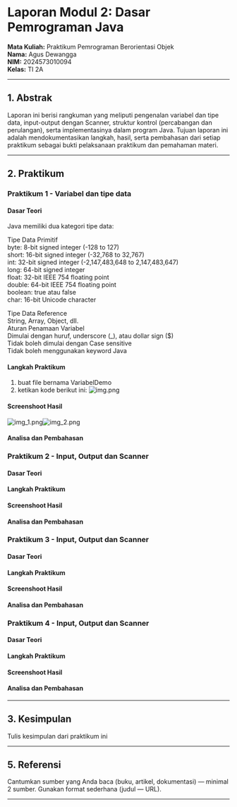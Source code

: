 # Laporan Modul 2: Dasar Pemrograman Java
**Mata Kuliah:** Praktikum Pemrograman Berorientasi Objek   
**Nama:** Agus Dewangga  
**NIM:** 2024573010094  
**Kelas:** TI 2A

---

## 1. Abstrak
Laporan ini berisi rangkuman yang meliputi pengenalan variabel dan tipe data, input-output dengan Scanner, struktur kontrol (percabangan dan perulangan), serta implementasinya dalam program Java. Tujuan laporan ini adalah mendokumentasikan langkah, hasil, serta pembahasan dari setiap praktikum sebagai bukti pelaksanaan praktikum dan pemahaman materi.

---
## 2. Praktikum
### Praktikum 1 - Variabel dan tipe data
#### Dasar Teori
Java memiliki dua kategori tipe data:

Tipe Data Primitif  
byte: 8-bit signed integer (-128 to 127)  
short: 16-bit signed integer (-32,768 to 32,767)  
int: 32-bit signed integer (-2,147,483,648 to 2,147,483,647)  
long: 64-bit signed integer  
float: 32-bit IEEE 754 floating point  
double: 64-bit IEEE 754 floating point  
boolean: true atau false  
char: 16-bit Unicode character  

Tipe Data Reference  
String, Array, Object, dll.  
Aturan Penamaan Variabel  
Dimulai dengan huruf, underscore (_), atau dollar sign ($)  
Tidak boleh dimulai dengan Case sensitive  
Tidak boleh menggunakan keyword Java

#### Langkah Praktikum
1. buat file bernama VariabelDemo 
2. ketikan kode berikut ini:
![img.png](Gambar/img.png)

#### Screenshoot Hasil
![img_1.png](Gambar/img_1.png)![img_2.png](Gambar/img_2.png)
#### Analisa dan Pembahasan

### Praktikum 2 - Input, Output dan Scanner
#### Dasar Teori
#### Langkah Praktikum
#### Screenshoot Hasil
#### Analisa dan Pembahasan

### Praktikum 3 - Input, Output dan Scanner
#### Dasar Teori
#### Langkah Praktikum
#### Screenshoot Hasil
#### Analisa dan Pembahasan


### Praktikum 4 - Input, Output dan Scanner
#### Dasar Teori
#### Langkah Praktikum
#### Screenshoot Hasil
#### Analisa dan Pembahasan
---

## 3. Kesimpulan

Tulis kesimpulan dari praktikum ini

---

## 5. Referensi
Cantumkan sumber yang Anda baca (buku, artikel, dokumentasi) — minimal 2 sumber. Gunakan format sederhana (judul — URL).

---
